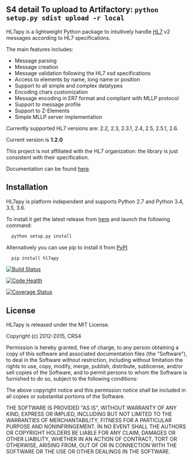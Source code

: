 
S4 detail
To upload to Artifactory: 
`python setup.py sdist upload -r local`
----------------------------------------------------------------------

HL7apy is a lightweight Python package to intuitively handle [HL7](http://www.hl7.org) v2 messages according to HL7 specifications.

The main features includes:

 * Message parsing
 * Message creation
 * Message validation following the HL7 xsd specifications
 * Access to elements by name, long name or position
 * Support to all simple and complex datatypes
 * Encoding chars customization
 * Message encoding in ER7 format and compliant with MLLP protocol
 * Support to message profile
 * Support to Z-Elements
 * Simple MLLP server implementation

Currently supported HL7 versions are: 2.2, 2.3, 2.3.1, 2.4, 2.5, 2.5.1, 2.6.

Current version is __1.2.0__

This project is not affiliated with the HL7 organization: the library is just consistent with their specification.

Documentation can be found [here](http://hl7apy.org).

Installation
------------

HL7apy is platform independent and supports Python 2.7 and Python 3.4, 3.5, 3.6.

To install it get the latest release from [here](http://sourceforge.net/projects/hl7apy/files/) and launch the following command:

```bash
  python setup.py install
```

Alternatively you can use pip to install it from [PyPI](https://pypi.python.org/pypi/hl7apy/)

```bash
  pip install hl7apy
```

[![Build Status](https://travis-ci.org/crs4/hl7apy.png)](https://travis-ci.org/crs4/hl7apy)

[![Code Health](https://landscape.io/github/crs4/hl7apy/develop/landscape.svg?style=flat)](https://landscape.io/github/crs4/hl7apy/develop)

[![Coverage Status](https://coveralls.io/repos/crs4/hl7apy/badge.svg)](https://coveralls.io/r/crs4/hl7apy)

License
-------

HL7apy is released under the MIT License.

Copyright (c) 2012-2015, CRS4

Permission is hereby granted, free of charge, to any person obtaining a copy of
this software and associated documentation files (the "Software"), to deal in
the Software without restriction, including without limitation the rights to
use, copy, modify, merge, publish, distribute, sublicense, and/or sell copies of
the Software, and to permit persons to whom the Software is furnished to do so,
subject to the following conditions:

The above copyright notice and this permission notice shall be included in all
copies or substantial portions of the Software.

THE SOFTWARE IS PROVIDED "AS IS", WITHOUT WARRANTY OF ANY KIND, EXPRESS OR
IMPLIED, INCLUDING BUT NOT LIMITED TO THE WARRANTIES OF MERCHANTABILITY, FITNESS
FOR A PARTICULAR PURPOSE AND NONINFRINGEMENT. IN NO EVENT SHALL THE AUTHORS OR
COPYRIGHT HOLDERS BE LIABLE FOR ANY CLAIM, DAMAGES OR OTHER LIABILITY, WHETHER
IN AN ACTION OF CONTRACT, TORT OR OTHERWISE, ARISING FROM, OUT OF OR IN
CONNECTION WITH THE SOFTWARE OR THE USE OR OTHER DEALINGS IN THE SOFTWARE.

